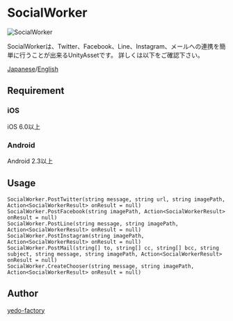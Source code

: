 # SocialWorker

![SocialWorker](https://qiita-image-store.s3.amazonaws.com/0/98018/dc39c8a8-ae3b-5323-d953-3b97e5a8cfa4.png)

SocialWorkerは、Twitter、Facebook、Line、Instagram、メールへの連携を簡単に行うことが出来るUnityAssetです。
詳しくは以下をご確認下さい。

[Japanese](https://github.com/)/[English](https://github.com/)

## Requirement

### iOS
iOS 6.0以上

### Android
Android 2.3以上

## Usage

    SocialWorker.PostTwitter(string message, string url, string imagePath, Action<SocialWorkerResult> onResult = null)
    SocialWorker.PostFacebook(string imagePath, Action<SocialWorkerResult> onResult = null)
    SocialWorker.PostLine(string message, string imagePath, Action<SocialWorkerResult> onResult = null)
    SocialWorker.PostInstagram(string imagePath, Action<SocialWorkerResult> onResult = null)
    SocialWorker.PostMail(string[] to, string[] cc, string[] bcc, string subject, string message, string imagePath, Action<SocialWorkerResult> onResult = null)
    SocialWorker.CreateChooser(string message, string imagePath, Action<SocialWorkerResult> onResult = null)

## Author

[yedo-factory](http://yedo-factory.co.jp/)
